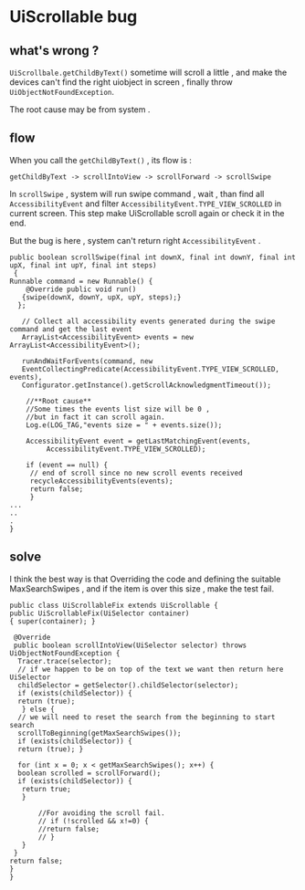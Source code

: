 # UiScrollable bug

## what's wrong ?

`UiScrollbale.getChildByText()` sometime will scroll a little , and make the devices can't find the right uiobject in screen , finally throw `UiObjectNotFoundException`.

The root cause may be from system .

## flow

When you call the `getChildByText()` , its flow is :

`getChildByText -> scrollIntoView -> scrollForward -> scrollSwipe`

In `scrollSwipe` , system will run swipe command , wait , than find all `AccessibilityEvent` and filter `AccessibilityEvent.TYPE_VIEW_SCROLLED` in current screen. This step make UiScrollable scroll again or check it in the end.

But the bug is here , system can't return right `AccessibilityEvent` .

```
public boolean scrollSwipe(final int downX, final int downY, final int upX, final int upY, final int steps) 
 { 
Runnable command = new Runnable() { 
    @Override public void run() 
   {swipe(downX, downY, upX, upY, steps);} 
  }; 

   // Collect all accessibility events generated during the swipe command and get the last event
   ArrayList<AccessibilityEvent> events = new ArrayList<AccessibilityEvent>(); 

   runAndWaitForEvents(command, new
   EventCollectingPredicate(AccessibilityEvent.TYPE_VIEW_SCROLLED, events), 
   Configurator.getInstance().getScrollAcknowledgmentTimeout());

    //**Root cause**
    //Some times the events list size will be 0 ,
    //but in fact it can scroll again. 
    Log.e(LOG_TAG,"events size = " + events.size()); 

    AccessibilityEvent event = getLastMatchingEvent(events,
         AccessibilityEvent.TYPE_VIEW_SCROLLED); 

    if (event == null) { 
     // end of scroll since no new scroll events received
     recycleAccessibilityEvents(events);
     return false; 
     } 
...
..
. 
}
```

## solve

I think the best way is that Overriding the code and defining the suitable MaxSearchSwipes , and if the item is over this size , make the test fail.

```
public class UiScrollableFix extends UiScrollable {
public UiScrollableFix(UiSelector container) 
{ super(container); }

 @Override
 public boolean scrollIntoView(UiSelector selector) throws UiObjectNotFoundException { 
  Tracer.trace(selector);
  // if we happen to be on top of the text we want then return here UiSelector 
  childSelector = getSelector().childSelector(selector); 
  if (exists(childSelector)) { 
  return (true); 
   } else {  
  // we will need to reset the search from the beginning to start search     
  scrollToBeginning(getMaxSearchSwipes());
  if (exists(childSelector)) { 
  return (true); }

  for (int x = 0; x < getMaxSearchSwipes(); x++) { 
  boolean scrolled = scrollForward(); 
  if (exists(childSelector)) { 
   return true; 
   }

       //For avoiding the scroll fail.
       // if (!scrolled && x!=0) {
       //return false;
       // }
   }
 } 
return false; 
}
}
```

